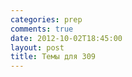 ```yaml
---
categories: prep
comments: true
date: 2012-10-02T18:45:00
layout: post
title: Темы для 309
---
```


